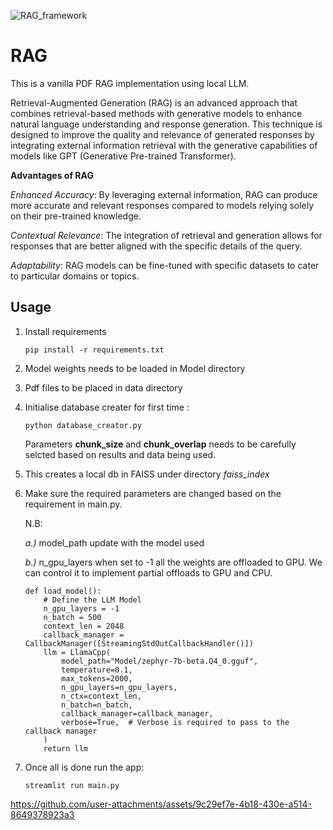 
![RAG_framework](https://github.com/user-attachments/assets/6b8fcc1f-ded8-4d59-96ef-6face088bec8)

# RAG
This is a vanilla PDF RAG implementation using local LLM.

Retrieval-Augmented Generation (RAG) is an advanced approach that combines retrieval-based methods with generative models to enhance natural language understanding and response generation. This technique is designed to improve the quality and relevance of generated responses by integrating external information retrieval with the generative capabilities of models like GPT (Generative Pre-trained Transformer).

**Advantages of RAG**

*Enhanced Accuracy*: By leveraging external information, RAG can produce more accurate and relevant responses compared to models relying solely on their pre-trained knowledge.

*Contextual Relevance*: The integration of retrieval and generation allows for responses that are better aligned with the specific details of the query.

*Adaptability*: RAG models can be fine-tuned with specific datasets to cater to particular domains or topics.

## Usage 
1. Install requirements
    ```
    pip install -r requirements.txt
    ```
2. Model weights needs to be loaded in Model directory
3. Pdf files to be placed in data directory
4. 	Initialise database creater for first time :
	```
    python database_creator.py 
    ```
    Parameters **chunk_size** and **chunk_overlap** needs to be carefully selcted based on results and data being used.

5. This creates a local db in FAISS under directory *faiss_index*
6. Make sure the required parameters are changed based on the requirement in main.py.
    
    N.B:

    *a.)* model_path update with the model used
    
    *b.)* n_gpu_layers when set to -1 all the weights are offloaded to GPU. We can control it to implement partial offloads to GPU and CPU.


    ```
    def load_model():
        # Define the LLM Model
        n_gpu_layers = -1
        n_batch = 500
        context_len = 2048
        callback_manager = CallbackManager([StreamingStdOutCallbackHandler()])
        llm = LlamaCpp(
            model_path="Model/zephyr-7b-beta.Q4_0.gguf",
            temperature=0.1,
            max_tokens=2000,
            n_gpu_layers=n_gpu_layers,
            n_ctx=context_len,
            n_batch=n_batch,
            callback_manager=callback_manager,
            verbose=True,  # Verbose is required to pass to the callback manager
        )
        return llm
    ```
7. Once all is done run the app:
    ```
    streamlit run main.py
    ```



https://github.com/user-attachments/assets/9c29ef7e-4b18-430e-a514-8649378923a3

